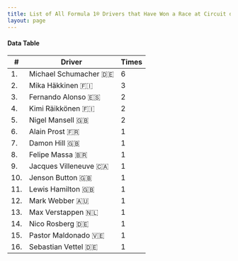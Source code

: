 ```yaml
---
title: List of All Formula 1® Drivers that Have Won a Race at Circuit de Catalunya
layout: page
---
```


<canvas id="chart" width="400" height="180"></canvas>
<script>
var data = {
    "datasets": [
        {
            "backgroundColor": "#f3a935",
            "borderColor": "#f68639",
            "borderWidth": 1,
            "data": [
                6.0,
                3.0,
                2.0,
                2.0,
                2.0,
                1.0,
                1.0,
                1.0,
                1.0,
                1.0,
                1.0,
                1.0,
                1.0,
                1.0,
                1.0,
                1.0
            ],
            "label": "Times"
        }
    ],
    "labels": [
        "Michael Schumacher 🇩🇪",
        "Mika Häkkinen 🇫🇮",
        "Fernando Alonso 🇪🇸",
        "Kimi Räikkönen 🇫🇮",
        "Nigel Mansell 🇬🇧",
        "Alain Prost 🇫🇷",
        "Damon Hill 🇬🇧",
        "Felipe Massa 🇧🇷",
        "Jacques Villeneuve 🇨🇦",
        "Jenson Button 🇬🇧",
        "Lewis Hamilton 🇬🇧",
        "Mark Webber 🇦🇺",
        "Max Verstappen 🇳🇱",
        "Nico Rosberg 🇩🇪",
        "Pastor Maldonado 🇻🇪",
        "Sebastian Vettel 🇩🇪"
    ]
};
var options = {
  legend: {
    display: false
  },
  scales: {
    xAxes: [{
      ticks: {
        beginAtZero: true,
        maxRotation: 180,
        display: window.innerWidth > 800
      }
    }],
    yAxes: [{
      ticks: {
        beginAtZero: true
      }
    }]
  },
  onResize: function(chart, size) {
    chart.options.scales.xAxes[0].ticks.display = size.width > 800;
  }
};
new Chart("chart", {
    data: data,
    type: 'bar',
    options: options
});
</script>



#### Data Table

| # | Driver | Times |
|--|--|--|
| 1. | Michael Schumacher 🇩🇪 | 6 |
| 2. | Mika Häkkinen 🇫🇮 | 3 |
| 3. | Fernando Alonso 🇪🇸 | 2 |
| 4. | Kimi Räikkönen 🇫🇮 | 2 |
| 5. | Nigel Mansell 🇬🇧 | 2 |
| 6. | Alain Prost 🇫🇷 | 1 |
| 7. | Damon Hill 🇬🇧 | 1 |
| 8. | Felipe Massa 🇧🇷 | 1 |
| 9. | Jacques Villeneuve 🇨🇦 | 1 |
| 10. | Jenson Button 🇬🇧 | 1 |
| 11. | Lewis Hamilton 🇬🇧 | 1 |
| 12. | Mark Webber 🇦🇺 | 1 |
| 13. | Max Verstappen 🇳🇱 | 1 |
| 14. | Nico Rosberg 🇩🇪 | 1 |
| 15. | Pastor Maldonado 🇻🇪 | 1 |
| 16. | Sebastian Vettel 🇩🇪 | 1 |
